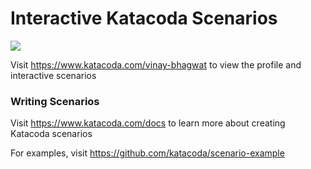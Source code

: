 # Interactive Katacoda Scenarios

[![](http://shields.katacoda.com/katacoda/vinay-bhagwat/count.svg)](https://www.katacoda.com/vinay-bhagwat "Get your profile on Katacoda.com")

Visit https://www.katacoda.com/vinay-bhagwat to view the profile and interactive scenarios

### Writing Scenarios
Visit https://www.katacoda.com/docs to learn more about creating Katacoda scenarios

For examples, visit https://github.com/katacoda/scenario-example
